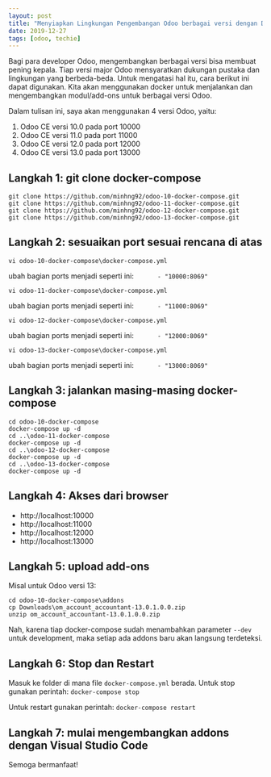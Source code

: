 ```yaml
---
layout: post
title: "Menyiapkan Lingkungan Pengembangan Odoo berbagai versi dengan Docker"
date: 2019-12-27
tags: [odoo, techie]
---
```


Bagi para developer Odoo, mengembangkan berbagai versi bisa membuat pening kepala. Tiap versi major Odoo mensyaratkan dukungan pustaka dan lingkungan yang berbeda-beda. Untuk mengatasi hal itu, cara berikut ini dapat digunakan. Kita akan menggunakan docker untuk menjalankan dan mengembangkan modul/add-ons untuk berbagai versi Odoo.

Dalam tulisan ini, saya akan menggunakan 4 versi Odoo, yaitu:
1. Odoo CE versi 10.0 pada port 10000
2. Odoo CE versi 11.0 pada port 11000
3. Odoo CE versi 12.0 pada port 12000
4. Odoo CE versi 13.0 pada port 13000

## Langkah 1: git clone docker-compose
```
git clone https://github.com/minhng92/odoo-10-docker-compose.git
git clone https://github.com/minhng92/odoo-11-docker-compose.git
git clone https://github.com/minhng92/odoo-12-docker-compose.git
git clone https://github.com/minhng92/odoo-13-docker-compose.git
```


## Langkah 2: sesuaikan port sesuai rencana di atas
`vi odoo-10-docker-compose\docker-compose.yml`

ubah bagian ports menjadi seperti ini: 
`      - "10000:8069"`

`vi odoo-11-docker-compose\docker-compose.yml`

ubah bagian ports menjadi seperti ini: 
`      - "11000:8069"`

`vi odoo-12-docker-compose\docker-compose.yml`

ubah bagian ports menjadi seperti ini: 
`      - "12000:8069"`

`vi odoo-13-docker-compose\docker-compose.yml`

ubah bagian ports menjadi seperti ini: 
`      - "13000:8069"`


## Langkah 3: jalankan masing-masing docker-compose

```
cd odoo-10-docker-compose
docker-compose up -d
cd ..\odoo-11-docker-compose
docker-compose up -d
cd ..\odoo-12-docker-compose
docker-compose up -d
cd ..\odoo-13-docker-compose
docker-compose up -d
```

## Langkah 4: Akses dari browser

- http://localhost:10000
- http://localhost:11000
- http://localhost:12000
- http://localhost:13000


## Langkah 5: upload add-ons

Misal untuk Odoo versi 13:
```
cd odoo-10-docker-compose\addons
cp Downloads\om_account_accountant-13.0.1.0.0.zip 
unzip om_account_accountant-13.0.1.0.0.zip
```

Nah, karena tiap docker-compose sudah menambahkan parameter `--dev` untuk development, maka setiap ada addons baru akan langsung terdeteksi.


## Langkah 6: Stop dan Restart
Masuk ke folder di mana file `docker-compose.yml` berada. 
Untuk stop gunakan perintah:
`docker-compose stop`

Untuk restart gunakan perintah:
`docker-compose restart`


## Langkah 7: mulai mengembangkan addons dengan Visual Studio Code

Semoga bermanfaat!
